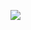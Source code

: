 <a href="https://dashboard.heroku.com/new?button-url=https://github.com/barcacoty2024/premi&template=https://github.com/barcacoty2024/premi"><img src="https://www.herokucdn.com/deploy/button.svg"></a>
</div>
